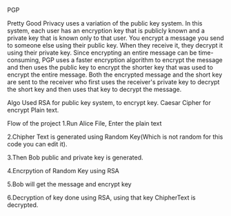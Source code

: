 PGP

Pretty Good Privacy uses a variation of the public key system. In this system, each user has an encryption key that is publicly known and a private key that is known only to that user. You encrypt a message you send to someone else using their public key. When they receive it, they decrypt it using their private key. Since encrypting an entire message can be time-consuming, PGP uses a faster encryption algorithm to encrypt the message and then uses the public key to encrypt the shorter key that was used to encrypt the entire message. Both the encrypted message and the short key are sent to the receiver who first uses the receiver's private key to decrypt the short key and then uses that key to decrypt the message.

Algo Used RSA for public key system, to encrypt key.
Caesar Cipher for encrypt Plain text.

Flow of the project
1.Run Alice File, Enter the plain text

2.Chipher Text is generated using Random Key(Which is not random for this code you can edit it).

3.Then Bob public and private key is generated.

4.Encrpytion of Random Key using RSA

5.Bob will get the message and encrypt key

6.Decryption of key done using RSA, using that key ChipherText is decrypted.

